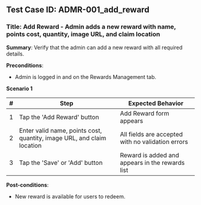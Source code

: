## Test Case ID: ADMR-001_add_reward
### Title: Add Reward - Admin adds a new reward with name, points cost, quantity, image URL, and claim location

**Summary**: Verify that the admin can add a new reward with all required details.

**Preconditions**: 
- Admin is logged in and on the Rewards Management tab.

**Scenario 1**

| # | Step                                      | Expected Behavior                                       |
|---|-------------------------------------------|--------------------------------------------------------|
| 1 | Tap the 'Add Reward' button               | Add Reward form appears                                 |
| 2 | Enter valid name, points cost, quantity, image URL, and claim location | All fields are accepted with no validation errors       |
| 3 | Tap the 'Save' or 'Add' button            | Reward is added and appears in the rewards list         |

**Post-conditions**:
- New reward is available for users to redeem.
